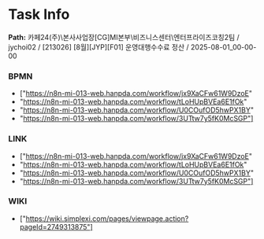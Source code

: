 # Task Info

**Path:** 카페24(주)\본사사업장\[CG]MI본부\비즈니스센터\엔터프라이즈코칭2팀 / jychoi02 / [213026] [8월][JYP][F01] 운영대행수수료 정산 / 2025-08-01_00-00-00

### BPMN
- ["https://n8n-mi-013-web.hanpda.com/workflow/jx9XaCFw61W9DzoE"
- "https://n8n-mi-013-web.hanpda.com/workflow/tLoHUpBVEa6E1fOk"
- "https://n8n-mi-013-web.hanpda.com/workflow/U0COufOD5hwPX1BY"
- "https://n8n-mi-013-web.hanpda.com/workflow/3UTtw7y5fK0McSGP"]

### LINK
- ["https://n8n-mi-013-web.hanpda.com/workflow/jx9XaCFw61W9DzoE"
- "https://n8n-mi-013-web.hanpda.com/workflow/tLoHUpBVEa6E1fOk"
- "https://n8n-mi-013-web.hanpda.com/workflow/U0COufOD5hwPX1BY"
- "https://n8n-mi-013-web.hanpda.com/workflow/3UTtw7y5fK0McSGP"]

### WIKI
- ["https://wiki.simplexi.com/pages/viewpage.action?pageId=2749313875"]

